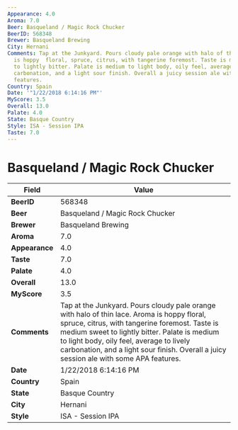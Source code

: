 ```yaml
---
Appearance: 4.0
Aroma: 7.0
Beer: Basqueland / Magic Rock Chucker
BeerID: 568348
Brewer: Basqueland Brewing
City: Hernani
Comments: Tap at the Junkyard. Pours cloudy pale orange with halo of thin lace. Aroma
  is hoppy  floral, spruce, citrus, with tangerine foremost. Taste is medium sweet
  to lightly bitter. Palate is medium to light body, oily feel, average to lively
  carbonation, and a light sour finish. Overall a juicy session ale with some APA
  features.
Country: Spain
Date: '"1/22/2018 6:14:16 PM"'
MyScore: 3.5
Overall: 13.0
Palate: 4.0
State: Basque Country
Style: ISA - Session IPA
Taste: 7.0
---
```


# Basqueland / Magic Rock Chucker

| Field         | Value |
|---------------|-------|
| **BeerID** | 568348 |
| **Beer** | Basqueland / Magic Rock Chucker |
| **Brewer** | Basqueland Brewing |
| **Aroma** | 7.0 |
| **Appearance** | 4.0 |
| **Taste** | 7.0 |
| **Palate** | 4.0 |
| **Overall** | 13.0 |
| **MyScore** | 3.5 |
| **Comments** | Tap at the Junkyard. Pours cloudy pale orange with halo of thin lace. Aroma is hoppy  floral, spruce, citrus, with tangerine foremost. Taste is medium sweet to lightly bitter. Palate is medium to light body, oily feel, average to lively carbonation, and a light sour finish. Overall a juicy session ale with some APA features. |
| **Date** | 1/22/2018 6:14:16 PM |
| **Country** | Spain |
| **State** | Basque Country |
| **City** | Hernani |
| **Style** | ISA - Session IPA |
